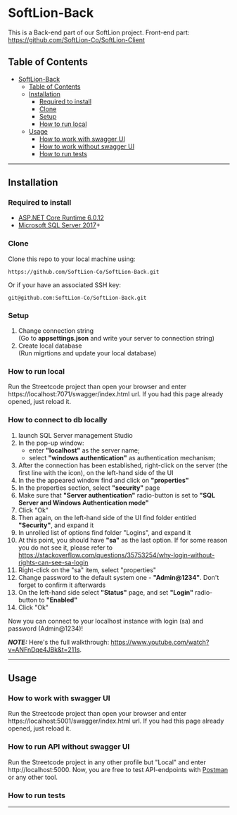 

# SoftLion-Back
This is a Back-end part of our SoftLion project.
Front-end part: https://github.com/SoftLion-Co/SoftLion-Client

## Table of Contents 

- [SoftLion-Back](#softlion-back)
  - [Table of Contents](#table-of-contents)
  - [Installation](#installation)
    - [Required to install](#required-to-install)
    - [Clone](#clone)
    - [Setup](#setup)
    - [How to run local](#how-to-run-local)
  - [Usage](#usage)
    - [How to work with swagger UI](#how-to-work-with-swagger-ui)
    - [How to work without swagger UI](#how-to-work-without-swagger-ui)
    - [How to run tests](#how-to-run-tests)
---

## Installation
### Required to install
* <a href="https://dotnet.microsoft.com/en-us/download/dotnet/6.0" target="_blank">ASP.NET Core Runtime 6.0.12</a>
* <a href="https://www.microsoft.com/en-us/sql-server/sql-server-downloads" target="_blank"> Microsoft SQL Server 2017</a>+

### Clone
  Clone this repo to your local machine using:
  ```
https://github.com/SoftLion-Co/SoftLion-Back.git
  ```
  Or if your have an associated SSH key:
  ```
git@github.com:SoftLion-Co/SoftLion-Back.git
  ```

### Setup
  1. Change connection string  
   (Go to **appsettings.json** and write your server to connection string)
  2. Create local database  
   (Run migrtions and update your local database)


### How to run local 
 Run the Streetcode project than open your browser and enter https://localhost:7071/swagger/index.html url. If you had this page already opened, just reload it.

### How to connect to db locally
1. launch SQL Server management Studio
2. In the pop-up window:
    - enter **"localhost"** as the server name;
    - select **"windows authentication"** as authentication mechanism;
3. After the connection has been established, right-click on the server (the first line with the icon), on the left-hand side of the UI
4. In the the appeared window find and click on **"properties"**
5. In the properties section, select **"security"** page
6. Make sure that **"Server authentication"** radio-button is set to **"SQL Server and Windows Authentication mode"**
7. Click "Ok"
8. Then again, on the left-hand side of the UI find folder entitled **"Security"**, and expand it
9. In unrolled list of options find folder "Logins", and expand it
10. At this point, you should have **"sa"** as the last option.
    If for some reason you do not see it, please refer to https://stackoverflow.com/questions/35753254/why-login-without-rights-can-see-sa-login
11. Right-click on the "sa" item, select "properties"
12. Change password to the default system one - **"Admin@1234"**. Don't forget to confirm it afterwards
13. On the left-hand side select **"Status"** page, and set **"Login"** radio-button to **"Enabled"**
14. Click "Ok"

Now you can connect to your localhost instance with login (sa) and password (Admin@1234)!

**_NOTE:_** Here's the full walkthrough: https://www.youtube.com/watch?v=ANFnDqe4JBk&t=211s.

---

## Usage
### How to work with swagger UI
Run the Streetcode project than open your browser and enter https://localhost:5001/swagger/index.html url. If you had this page already opened, just reload it.

### How to run API without swagger UI
Run the Streetcode project in any other profile but "Local" and enter http://localhost:5000. Now, you are free to test API-endpoints with <a href="https://www.postman.com/" target="_blank">Postman</a> or any other tool.

### How to run tests

---





